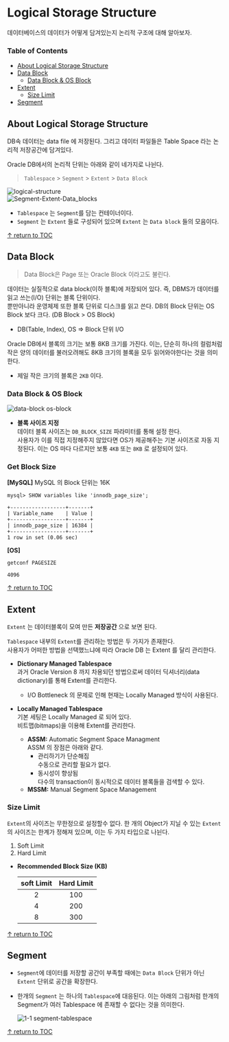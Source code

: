 # Logical Storage Structure  
데이터베이스의 데이터가 어떻게 담겨있는지 논리적 구조에 대해 알아보자.

### Table of Contents

* [About Logical Storage Structure](#about-logical-storage-structure)  
* [Data Block](#data-block)
  * [Data Block & OS Block](#data-block-&-os-block)
* [Extent](#extent)
  * [Size Limit](#size-limit)
* [Segment](#segment)


## About Logical Storage Structure
DB속 데이터는 data file 에 저장된다. 그리고 데이터 파일들은 Table Space 라는 논리적 저장공간에 담겨있다.  

Oracle DB에서의 논리적 단위는 아래와 같이 네가지로 나뉜다.  
> `Tablespace` > `Segment` > `Extent` > `Data Block`  

![logical-structure](https://user-images.githubusercontent.com/48475824/120893010-ef9fb480-c64b-11eb-8974-1919e7e25b80.png)  
![Segment-Extent-Data_blocks](https://user-images.githubusercontent.com/48475824/120892671-66d44900-c64a-11eb-9955-e776f41394ed.png)
- `Tablespace` 는 `Segment`를 담는 컨테이너이다.  
- `Segment` 는 `Extent` 들로 구성되어 있으며 `Extent` 는 `Data block` 들의 모음이다.  

[↑ return to TOC](#table-of-contents)


## Data Block
> Data Block은 Page 또는 Oracle Block 이라고도 불린다.  

데이터는 실질적으로 data block(이하 블록)에 저장되어 있다. 즉, DBMS가 데이터를 읽고 쓰는(I/O) 단위는 블록 단위이다.  
뿐만아니라 운영체제 또한 블록 단위로 디스크를 읽고 쓴다. DB의 Block 단위는 OS Block 보다 크다. (DB Block > OS Block)
- DB(Table, Index), OS ⇒ Block 단위 I/O 


Oracle DB에서 블록의 크기는 보통 8KB 크기를 가진다. 이는, 단순히 하나의 컬럼처럼 작은 양의 데이터를 불러오려해도 8KB 크기의 블록을 모두 읽어와야한다는 것을 의미한다.  
- 제일 작은 크기의 블록은 `2KB` 이다.  

### Data Block & OS Block  
  ![data-block os-block](https://user-images.githubusercontent.com/48475824/122288724-e4426800-cf2c-11eb-94f3-1e070b9faf7d.png)  

-  **블록 사이즈 지정**  
  데이터 블록 사이즈는 `DB_BLOCK_SIZE` 파라미터를 통해 설정 한다.  
  사용자가 이를 직접 지정해주지 않았다면 OS가 제공해주는 기본 사이즈로 자동 지정된다. 이는 OS 마다 다르지만 보통 `4KB` 또는 `8KB` 로 설정되어 있다.  

### Get Block Size

**[MySQL]**
MySQL 의 Block 단위는 16K
```shell
mysql> SHOW variables like 'innodb_page_size';

+------------------+-------+
| Variable_name    | Value |
+------------------+-------+
| innodb_page_size | 16384 |
+------------------+-------+
1 row in set (0.06 sec)
```

**[OS]**
```shell
getconf PAGESIZE

4096
```

[↑ return to TOC](#table-of-contents)

## Extent
`Extent` 는 데이터블록이 모여 만든 **저장공간** 으로 보면 된다.  

`Tablespace` 내부의 `Extent`를 관리하는 방법은 두 가지가 존재한다.  
사용자가 어떠한 방법을 선택했느냐에 따라 Oracle DB 는 Extent 를 달리 관리한다.

- **Dictionary Managed Tablespace**  
  과거 Oracle Version 8 까지 차용되던 방법으로써 데이터 딕셔너리(data dictionary)를 통해 Extent를 관리한다.  
  - I/O Bottleneck 의 문제로 인해 현재는 Locally Managed 방식이 사용된다.

- **Locally Managed Tablespace**   
  기본 세팅은 Locally Managed 로 되어 있다.  
  비트맵(bitmaps)을 이용해 Extent를 관리한다.  
  - **ASSM:** Automatic Segment Space Managment  
    ASSM 의 장점은 아래와 같다.  
    - 관리하기가 단순해짐  
      수동으로 관리할 필요가 없다.  
    - 동시성이 향상됨  
      다수의 transaction이 동시적으로 데이터 블록들을 검색할 수 있다.  
  - **MSSM:** Manual Segment Space Management  

### Size Limit 
`Extent`의 사이즈는 무한정으로 설정할수 없다. 한 개의 Object가 지닐 수 있는 `Extent`의 사이즈는 한계가 정해져 있으며, 이는 두 가지 타입으로 나뉜다.  

1. Soft Limit  
1. Hard Limit  

- **Recommended Block Size (KB)**  

  |soft Limit|Hard Limit|
  |:--:|:--:|
  |2|100|
  |4|200|
  |8|300|

[↑ return to TOC](#table-of-contents)

## Segment
- `Segment`에 데이터를 저장할 공간이 부족할 때에는 `Data Block` 단위가 아닌 `Extent` 단위로 공간을 확장한다.  
- 한개의 `Segment` 는 하나의 `Tablespace`에 대응된다. 이는 아래의 그림처럼 한개의 Segment가 여러 Tablespace 에 존재할 수 없다는 것을 의미한다.  

  ![1-1 segment-tablespace](https://user-images.githubusercontent.com/48475824/122279739-5a41d180-cf23-11eb-9a7a-e7f23921a80a.png)

[↑ return to TOC](#table-of-contents)
